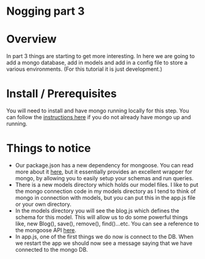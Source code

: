 Nogging part 3
================

Overview
================

In part 3 things are starting to get more interesting.  In here we are going to add a mongo database, add in models and add in a config file to store a various environments.  (For this tutorial it is just development.)

Install / Prerequisites
================

You will need to install and have mongo running locally for this step.  You can follow the [instructions here](http://www.mongodb.org/display/DOCS/Quickstart/) if you do not already have mongo up and running.

Things to notice
================

* Our package.json has a new dependency for mongoose.  You can read more about it [here](https://github.com/learnboost/mongoose), but it essentially provides an excellent wrapper for mongo, by allowing you to easily setup your schemas and run queries.
* There is a new models directory which holds our model files.  I like to put the mongo connection code in my models directory as I tend to think of mongo in connection with models, but you can put this in the app.js file or your own directory.
* In the models directory you will see the blog.js which defines the schema for this model.  This will allow us to do some powerful things like, new Blog(), save(), remove(), find()...etc.  You can see a reference to the mongoose API [here](https://github.com/learnboost/mongoose).
* In app.js, one of the first things we do now is connect to the DB.  When we restart the app we should now see a message saying that we have connected to the mongo DB.
